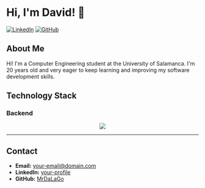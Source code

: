 # Hi, I'm David! 👋

[![LinkedIn](https://img.shields.io/badge/LinkedIn-000000?style=for-the-badge&logo=linkedin&logoColor=white)](https://www.linkedin.com/in/your-profile) 
[![GitHub](https://img.shields.io/badge/GitHub-000000?style=for-the-badge&logo=github&logoColor=white)](https://github.com/MrDaLaGo)

## About Me

Hi! I'm a Computer Engineering student at the University of Salamanca. I'm 20 years old and very eager to keep learning and improving my software development skills.

## Technology Stack

### Backend
<p align="center">
  <a href="https://skillicons.dev">
    <img src="https://skillicons.dev/icons?i=c,java" />
  </a>
</p>

---

## Contact

- **Email:** your-email@domain.com
- **LinkedIn:** [your-profile](https://www.linkedin.com/in/your-profile)
- **GitHub:** [MrDaLaGo](https://github.com/MrDaLaGo)
